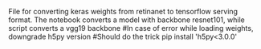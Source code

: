 File for converting keras weights from retinanet to tensorflow serving format.
The notebook converts a model with backbone resnet101, while script converts a vgg19 backbone
#In case of error while loading weights, downgrade h5py version
#Should do the trick
pip install 'h5py<3.0.0'

